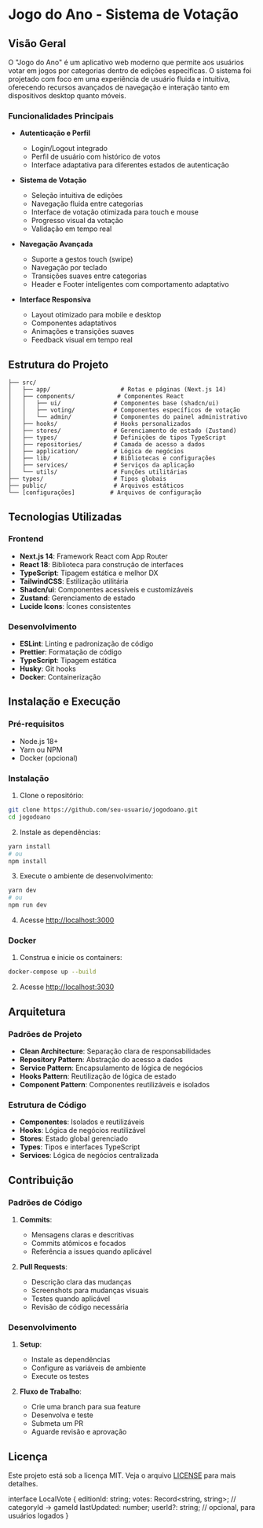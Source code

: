 # Jogo do Ano - Sistema de Votação

## Visão Geral

O "Jogo do Ano" é um aplicativo web moderno que permite aos usuários votar em jogos por categorias dentro de edições específicas. O sistema foi projetado com foco em uma experiência de usuário fluida e intuitiva, oferecendo recursos avançados de navegação e interação tanto em dispositivos desktop quanto móveis.

### Funcionalidades Principais

- **Autenticação e Perfil**
  - Login/Logout integrado
  - Perfil de usuário com histórico de votos
  - Interface adaptativa para diferentes estados de autenticação

- **Sistema de Votação**
  - Seleção intuitiva de edições
  - Navegação fluida entre categorias
  - Interface de votação otimizada para touch e mouse
  - Progresso visual da votação
  - Validação em tempo real

- **Navegação Avançada**
  - Suporte a gestos touch (swipe)
  - Navegação por teclado
  - Transições suaves entre categorias
  - Header e Footer inteligentes com comportamento adaptativo

- **Interface Responsiva**
  - Layout otimizado para mobile e desktop
  - Componentes adaptativos
  - Animações e transições suaves
  - Feedback visual em tempo real

## Estrutura do Projeto

```
├── src/
│   ├── app/                    # Rotas e páginas (Next.js 14)
│   ├── components/            # Componentes React
│   │   ├── ui/               # Componentes base (shadcn/ui)
│   │   ├── voting/           # Componentes específicos de votação
│   │   └── admin/            # Componentes do painel administrativo
│   ├── hooks/                # Hooks personalizados
│   ├── stores/               # Gerenciamento de estado (Zustand)
│   ├── types/                # Definições de tipos TypeScript
│   ├── repositories/         # Camada de acesso a dados
│   ├── application/          # Lógica de negócios
│   ├── lib/                  # Bibliotecas e configurações
│   ├── services/             # Serviços da aplicação
│   └── utils/                # Funções utilitárias
├── types/                    # Tipos globais
├── public/                   # Arquivos estáticos
└── [configurações]          # Arquivos de configuração
```

## Tecnologias Utilizadas

### Frontend
- **Next.js 14**: Framework React com App Router
- **React 18**: Biblioteca para construção de interfaces
- **TypeScript**: Tipagem estática e melhor DX
- **TailwindCSS**: Estilização utilitária
- **Shadcn/ui**: Componentes acessíveis e customizáveis
- **Zustand**: Gerenciamento de estado
- **Lucide Icons**: Ícones consistentes

### Desenvolvimento
- **ESLint**: Linting e padronização de código
- **Prettier**: Formatação de código
- **TypeScript**: Tipagem estática
- **Husky**: Git hooks
- **Docker**: Containerização

## Instalação e Execução

### Pré-requisitos

- Node.js 18+
- Yarn ou NPM
- Docker (opcional)

### Instalação

1. Clone o repositório:
```bash
git clone https://github.com/seu-usuario/jogodoano.git
cd jogodoano
```

2. Instale as dependências:
```bash
yarn install
# ou
npm install
```

3. Execute o ambiente de desenvolvimento:
```bash
yarn dev
# ou
npm run dev
```

4. Acesse [http://localhost:3000](http://localhost:3000)

### Docker

1. Construa e inicie os containers:
```bash
docker-compose up --build
```

2. Acesse [http://localhost:3030](http://localhost:3030)

## Arquitetura

### Padrões de Projeto

- **Clean Architecture**: Separação clara de responsabilidades
- **Repository Pattern**: Abstração do acesso a dados
- **Service Pattern**: Encapsulamento de lógica de negócios
- **Hooks Pattern**: Reutilização de lógica de estado
- **Component Pattern**: Componentes reutilizáveis e isolados

### Estrutura de Código

- **Componentes**: Isolados e reutilizáveis
- **Hooks**: Lógica de negócios reutilizável
- **Stores**: Estado global gerenciado
- **Types**: Tipos e interfaces TypeScript
- **Services**: Lógica de negócios centralizada

## Contribuição

### Padrões de Código

1. **Commits**:
   - Mensagens claras e descritivas
   - Commits atômicos e focados
   - Referência a issues quando aplicável

2. **Pull Requests**:
   - Descrição clara das mudanças
   - Screenshots para mudanças visuais
   - Testes quando aplicável
   - Revisão de código necessária

### Desenvolvimento

1. **Setup**:
   - Instale as dependências
   - Configure as variáveis de ambiente
   - Execute os testes

2. **Fluxo de Trabalho**:
   - Crie uma branch para sua feature
   - Desenvolva e teste
   - Submeta um PR
   - Aguarde revisão e aprovação

## Licença

Este projeto está sob a licença MIT. Veja o arquivo [LICENSE](LICENSE) para mais detalhes.

interface LocalVote {
  editionId: string;
  votes: Record<string, string>; // categoryId -> gameId
  lastUpdated: number;
  userId?: string; // opcional, para usuários logados
}